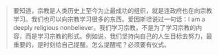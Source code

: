 > 要知道，宗教是人类历史上至今为止最成功的组织，就是连政府也在向宗教学习。我们也可以向宗教学习很多的东西。爱因斯坦说过一句话：I am a deeply religious nonbeliever。我们学习宗教，不是为了学习宗教的内容，而是学习宗教的形式。例如说，我们坚持向自己的人生目标去努力，最重要的，是时刻给自己提醒。怎么提醒呢？必须要有仪式。
